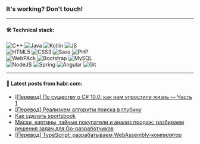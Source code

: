 ### It's working? Don't touch!

---

#### 🛠️ Technical stack:

![C++](https://img.shields.io/badge/C++-informational?logo=c%2B%2B&style=flat&logoColor=white&color=9C033A)
![Java](https://img.shields.io/badge/Java-informational?logo=java&style=flat&logoColor=white&color=007396)
![Kotlin](https://img.shields.io/badge/Kotlin-informational?logo=Kotlin&style=flat&logoColor=white&color=0095D5)
![JS](https://img.shields.io/badge/JS-informational?logo=javaScript&style=flat&logoColor=black&color=F7Df1E) <br>
![HTML5](https://img.shields.io/badge/HTML5-informational?logo=html5&style=flat&logoColor=white&color=E34F26)
![CSS3](https://img.shields.io/badge/CSS3-informational?logo=css3&style=flat&logoColor=white&color=157286)
![Sass](https://img.shields.io/badge/Saas-informational?logo=sass&style=flat&logoColor=white&color=hotpink)
![PHP](https://img.shields.io/badge/PHP-informational?logo=php&style=flat&logoColor=white&color=777BB4) <br>
![WebPAck](https://img.shields.io/badge/WebPack-informational?logo=webPack&style=flat&logoColor=white&color=FF6F00)
![Bootstrap](https://img.shields.io/badge/Bootstrap-informational?logo=Bootstrap&style=flat&logoColor=white&color=7952B3)
![MySQL](https://img.shields.io/badge/MySQL-informational?logo=MySQL&style=flat&logoColor=white&color=00f) <br>
![NodeJS](https://img.shields.io/badge/NodeJS-informational?logo=node.js&style=flat&logoColor=white&color=43853D)
![Spring](https://img.shields.io/badge/Spring-informational?logo=Spring&style=flat&logoColor=white&color=0A9EDC)
![Angular](https://img.shields.io/badge/Vue-informational?logo=vue.js&style=flat&logoColor=white&color=red)
![Git](https://img.shields.io/badge/Git-informational?logo=git&style=flat&logoColor=white&color=darkorange)

___

#### 💬 Latest posts from habr.com:

<!-- BLOG-POST-LIST:START -->
- [[Перевод] По существу о C# 10.0: как нам упростили жизнь — Часть 1](https://habr.com/ru/post/660743/?utm_source=habrahabr&utm_medium=rss&utm_campaign=660743)
- [[Перевод] Реализуем алгоритм поиска в глубину](https://habr.com/ru/post/660725/?utm_source=habrahabr&utm_medium=rss&utm_campaign=660725)
- [Как сделать sportsbook](https://habr.com/ru/post/660711/?utm_source=habrahabr&utm_medium=rss&utm_campaign=660711)
- [Маски, картины, тайные покупатели и анализ продаж: разбираем решения задач для Go-разработчиков](https://habr.com/ru/post/660489/?utm_source=habrahabr&utm_medium=rss&utm_campaign=660489)
- [[Перевод] TypeScript: разрабатываем WebAssembly-компилятор](https://habr.com/ru/post/660607/?utm_source=habrahabr&utm_medium=rss&utm_campaign=660607)
<!-- BLOG-POST-LIST:END -->
